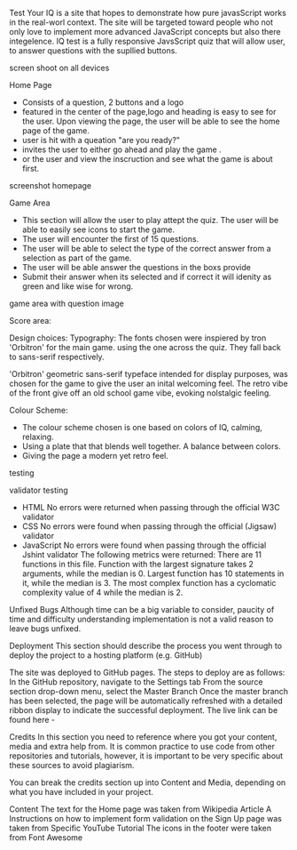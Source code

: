  Test Your IQ is a site that hopes to demonstrate how pure javasScript works in the real-worl context. The site will be targeted toward people who not only love to implement more advanced JavaScript concepts but also there integelence. IQ test is a fully responsive JavsScript quiz that will allow user, to answer questions with the supllied buttons.

screen shoot on all devices 

Home Page
- Consists of a question, 2 buttons and a logo
- featured in the center of the page,logo and heading is easy to see for the user. Upon viewing the page, the user will be able to see the home page of the game.
- user is hit with a queation "are you ready?"
- invites the user to either go ahead and play the game .
- or the user and view the inscruction and see what the game is about first.

screenshot homepage 

Game Area
- This section will allow the user to play attept the quiz. The user will be able to easily see icons to start the game.
- The user will encounter the first of 15 questions.
- The user will be able to select the type of the correct answer from a selection as part of the game.
- The user will be able answer the questions in the boxs provide
- Submit their answer when its selected and if correct it will idenity as green and like wise for wrong.

game area with question image 

Score area:

Design choices:
Typography:
The fonts chosen were inspiered by tron 'Orbitron' for the main game. using the one across the quiz. They fall back to sans-serif respectively.

'Orbitron'  geometric sans-serif typeface intended for display purposes, was chosen for the game to give the user an inital welcoming feel. The retro vibe of the front give off an old school game vibe, evoking  nolstalgic feeling.


Colour Scheme:
- The colour scheme chosen is one based on colors of IQ, calming, relaxing. 
- Using a plate that that blends well together. A balance between colors.
- Giving the page a modern yet retro feel. 


testing 

validator testing 
- HTML
No errors were returned when passing through the official W3C validator
- CSS
No errors were found when passing through the official (Jigsaw) validator
- JavaScript
No errors were found when passing through the official Jshint validator
The following metrics were returned:
There are 11 functions in this file.
Function with the largest signature takes 2 arguments, while the median is 0.
Largest function has 10 statements in it, while the median is 3.
The most complex function has a cyclomatic complexity value of 4 while the median is 2.

Unfixed Bugs
 Although time can be a big variable to consider, paucity of time and difficulty understanding implementation is not a valid reason to leave bugs unfixed.

Deployment
This section should describe the process you went through to deploy the project to a hosting platform (e.g. GitHub)

The site was deployed to GitHub pages. The steps to deploy are as follows:
In the GitHub repository, navigate to the Settings tab
From the source section drop-down menu, select the Master Branch
Once the master branch has been selected, the page will be automatically refreshed with a detailed ribbon display to indicate the successful deployment.
The live link can be found here -

Credits
In this section you need to reference where you got your content, media and extra help from. It is common practice to use code from other repositories and tutorials, however, it is important to be very specific about these sources to avoid plagiarism.

You can break the credits section up into Content and Media, depending on what you have included in your project.

Content
The text for the Home page was taken from Wikipedia Article A
Instructions on how to implement form validation on the Sign Up page was taken from Specific YouTube Tutorial
The icons in the footer were taken from Font Awesome

